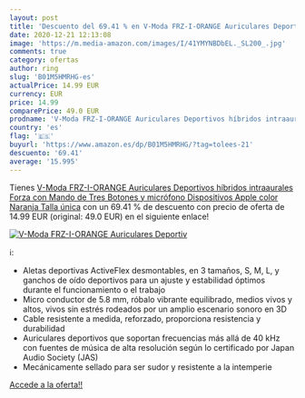 ```yaml
---
layout: post
title: 'Descuento del 69.41 % en V-Moda FRZ-I-ORANGE Auriculares Deportiv'
date: 2020-12-21 12:13:08
image: 'https://m.media-amazon.com/images/I/41YMYNBDbEL._SL200_.jpg'
comments: true
category: ofertas
author: ring
slug: 'B01M5HMRHG-es'
actualPrice: 14.99 EUR
currency: EUR
price: 14.99
comparePrice: 49.0 EUR
prodname: 'V-Moda FRZ-I-ORANGE Auriculares Deportivos híbridos intraaurales  Forza con Mando de Tres Botones y micrófono  Dispositivos Apple  color Naranja  Talla única'
country: 'es'
flag: '🇪🇸'
buyurl: 'https://www.amazon.es/dp/B01M5HMRHG/?tag=tolees-21'
descuento: '69.41'
average: '15.995'
---
```


Tienes [V-Moda FRZ-I-ORANGE Auriculares Deportivos híbridos intraaurales  Forza con Mando de Tres Botones y micrófono  Dispositivos Apple  color Naranja  Talla única](https://www.amazon.es/dp/B01M5HMRHG/?tag=tolees-21) con un 69.41 % de descuento con precio de oferta de 14.99 EUR (original: 49.0 EUR) en el siguiente enlace!

[![V-Moda FRZ-I-ORANGE Auriculares Deportiv](https://m.media-amazon.com/images/I/41YMYNBDbEL._SL200_.jpg)](https://www.amazon.es/dp/B01M5HMRHG/?tag=tolees-21)

ℹ️:

- Aletas deportivas ActiveFlex desmontables, en 3 tamaños, S, M, L, y ganchos de oído deportivos para un ajuste y estabilidad óptimos durante el funcionamiento o el trabajo
- Micro conductor de 5.8 mm, róbalo vibrante equilibrado, medios vivos y altos, vivos sin estrés rodeados por un amplio escenario sonoro en 3D
- Cable resistente a medida, reforzado, proporciona resistencia y durabilidad
- Auriculares deportivos que soportan frecuencias más allá de 40 kHz con fuentes de música de alta resolución según lo certificado por Japan Audio Society (JAS)
- Mecánicamente sellado para ser sudor y resistente a la intemperie

[Accede a la oferta!!](https://www.amazon.es/dp/B01M5HMRHG/?tag=tolees-21)
